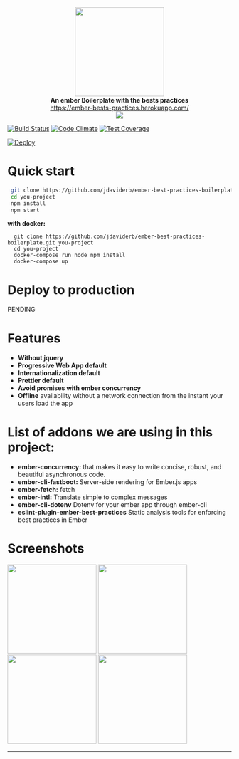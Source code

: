 <div align="center"> <img width="200" src="https://cdn-images-1.medium.com/max/1600/1*--wRIhx_atl50C4NlkMY5Q.jpeg"></div>
<div align="center">
  <strong>An ember Boilerplate with the bests practices </strong><br>
  <a href="https://ember-bests-practices.herokuapp.com/">https://ember-bests-practices.herokuapp.com/</a><br>
  <img src="https://user-images.githubusercontent.com/4649902/51712776-dc9d6400-1ffd-11e9-95f9-3b204aab6476.png"><br>
</div>

[![Build Status](https://travis-ci.org/jdaviderb/ember-best-practices-boilerplate.svg?branch=master)](https://travis-ci.org/jdaviderb/ember-best-practices-boilerplate) [![Code Climate](https://api.codeclimate.com/v1/badges/e5b74ff40058904f3605/maintainability)](https://codeclimate.com/github/jdaviderb/ember-best-practices-boilerplate/maintainability) [![Test Coverage](https://api.codeclimate.com/v1/badges/e5b74ff40058904f3605/test_coverage)](https://codeclimate.com/github/jdaviderb/ember-best-practices-boilerplate/test_coverage)

[![Deploy](https://www.herokucdn.com/deploy/button.svg)](https://heroku.com/deploy)
# Quick start

```bash
 git clone https://github.com/jdaviderb/ember-best-practices-boilerplate.git you-project
 cd you-project
 npm install
 npm start
```

**with docker:**

```
  git clone https://github.com/jdaviderb/ember-best-practices-boilerplate.git you-project
  cd you-project
  docker-compose run node npm install
  docker-compose up
```

# Deploy to production
PENDING

# Features

- **Without jquery**
- **Progressive Web App default**
- **Internationalization default**
- **Prettier default**
- **Avoid promises with ember concurrency**
- **Offline** availability without a network connection from the instant your users load the app

# List of addons we are using in this project:

- **ember-concurrency:** that makes it easy to write concise, robust, and beautiful asynchronous code.
- **ember-cli-fastboot:** Server-side rendering for Ember.js apps
- **ember-fetch:** fetch
- **ember-intl:** Translate simple to complex messages
- **ember-cli-dotenv** Dotenv for your ember app through ember-cli
- **eslint-plugin-ember-best-practices** Static analysis tools for enforcing best practices in Ember

# Screenshots

<div>
<img width="200"src="https://user-images.githubusercontent.com/4649902/51715634-9220e500-2007-11e9-8a05-218b76834846.png">
<img width="200" src="https://user-images.githubusercontent.com/4649902/51715637-977e2f80-2007-11e9-9ecc-345c832d0e31.png">
<img width="200" src="https://user-images.githubusercontent.com/4649902/51715647-a1a02e00-2007-11e9-81c2-ef2269179506.png">
<img width="200" src="https://user-images.githubusercontent.com/4649902/51715641-9cdb7a00-2007-11e9-99c6-ac279f77ba42.png">

</div>

---
